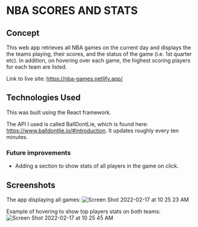# NBA SCORES AND STATS

## Concept

This web app retrieves all NBA games on the current day and displays the the teams playing, their scores, and the status of the game (i.e. 1st quarter etc). In addition, on hovering over each game, the highest scoring players for each team are listed.

Link to live site: https://nba-games.netlify.app/

## Technologies Used

This was built using the React framework.

The API I used is called BallDontLie, which is found here: https://www.balldontlie.io/#introduction. It updates roughly every ten minutes.

### Future improvements

- Adding a section to show stats of all players in the game on click.

## Screenshots

The app displaying all games:
![Screen Shot 2022-02-17 at 10 25 23 AM](https://user-images.githubusercontent.com/81320112/154515598-53a42811-6feb-4357-b900-8e93a720a761.png)

Example of hovering to show top players stats on both teams:
![Screen Shot 2022-02-17 at 10 25 45 AM](https://user-images.githubusercontent.com/81320112/154515613-7afc8347-6616-415c-b889-0c99b4f353fc.png)
